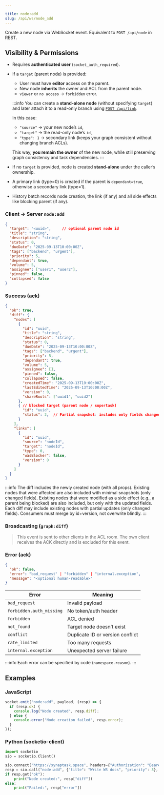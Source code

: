 ```yaml
---

title: node:add
slug: /api/ws/node_add
---
```


Create a new node via WebSocket event. Equivalent to `POST /api/node` in REST.

## Visibility & Permissions

* Requires **authenticated user** (`socket_auth_required`).
* If a `target` (parent node) is provided:
  * User must have **editor** access on the parent.
  * New node **inherits** the owner and ACL from the parent node.
  * `viewer` or `no access` → `forbidden` error.  
  >
  :::info
  You can create a **stand-alone node** (without specifying `target`)  
  and later attach it to a read-only branch using [`POST /api/link`](./link_add).  

  In this case:  
  - `"source"` → your new node’s `id`,  
  - `"target"` → the read-only node’s `id`,  
  - `"type": 1` → secondary link (keeps your graph consistent without changing branch ACLs).  

  This way, **you remain the owner** of the new node, while still preserving graph consistency and task dependencies.
  :::
* If no `target` is provided, node is created **stand-alone** under the caller’s ownership.
* A primary link (type=0) is created if the parent is `dependant=true`, otherwise a secondary link (type=1).
* History batch records node creation, the link (if any) and all side effects like blocking parent (if any).

### Client → Server `node:add`
```json
{
  "target": "<uuid>",     // optional parent node id
  "title": "string",
  "description": "string",
  "status": 0,
  "dueDate": "2025-09-13T10:00:00Z",
  "tags": ["backend", "urgent"],
  "priority": 5,
  "dependant": true,
  "volume": 5,
  "assignee": ["user1", "user2"],
  "pinned": false,
  "collapsed": false
}
```

### Success (ack)

```json
{
  "ok": true,
  "diff": {
    "nodes": [
      {
        "id": "uuid",
        "title": "string",
        "description": "string",
        "status": 0,
        "dueDate": "2025-09-13T10:00:00Z",
        "tags": ["backend", "urgent"],
        "priority": 5,
        "dependant": true,
        "volume": 5,
        "assignee": [],
        "pinned": false,
        "collapsed": false,
        "createdTime": "2025-09-13T10:00:00Z",
        "lastEditedTime": "2025-09-13T10:00:00Z",
        "version": 0,
        "shareRoots": ["uuid1", "uuid2"]
      },
      { // blocked target (parent node / supertask)
        "id": "uuid",
        "status": 2,  // Partial snapshot: includes only fields changed as a result of the operation
      }
    ],
    "links": [
      {
        "id": "uuid",
        "source": "nodeId",
        "target": "nodeId",
        "type": 0,
        "wasBlocker": false,
        "version": 0
      }
    ]
  }
}
```
:::info
The diff includes the newly created node (with all props). Existing nodes that were affected are also included with minimal snapshots (only changed fields).
Existing nodes that were modified as a side effect (e.g., a parent being blocked) are also included, but only with the updated fields.
Each diff may include existing nodes with partial updates (only changed fields). Consumers must merge by id+version, not overwrite blindly.
:::

### Broadcasting (`graph:diff`)
> This event is sent to other clients in the ACL room. The own client receives the ACK directly and is excluded for this event.

### Error (ack)

```json
{
  "ok": false,
  "error": "bad_request" | "forbidden" | "internal.exception",
  "message": "<optional human-readable>"
}
```
| Error                    | Meaning                          |
| ------------------------ | -------------------------------- |
| `bad_request`            | Invalid payload                  |
| `forbidden.auth_missing` | No token/auth header             |
| `forbidden`              | ACL denied                       |
| `not_found`              | Target node doesn’t exist        |
| `conflict`               | Duplicate ID or version conflict |
| `rate_limited`           | Too many requests                |
| `internal.exception`     | Unexpected server failure        |
:::info
Each error can be specified by code (`namespace.reason`).
:::
## Examples

### JavaScript

```js
socket.emit("node:add", payload, (resp) => {
  if (resp.ok) {
    console.log("Node created", resp.diff);
  } else {
    console.error("Node creation failed", resp.error);
  }
});
```

### Python (socketio-client)

```python
import socketio
sio = socketio.Client()

sio.connect("https://synaptask.space", headers={"Authorization": "Bearer <API_TOKEN>"})
resp = sio.call("node:add", {"title": "Write WS docs", "priority": 3}, timeout=5)
if resp.get("ok"):
    print("Node created:", resp["diff"])
else:
    print("Failed:", resp["error"])

```
